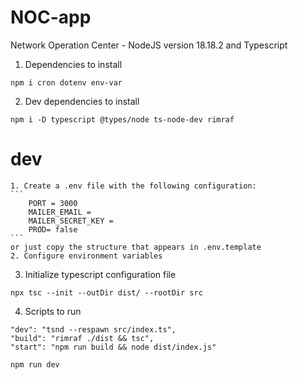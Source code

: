 # NOC-app

Network Operation Center - NodeJS version 18.18.2 and Typescript

1. Dependencies to install

```
npm i cron dotenv env-var
```

2. Dev dependencies to install

```
npm i -D typescript @types/node ts-node-dev rimraf
```

# dev

    1. Create a .env file with the following configuration:
    ```
        PORT = 3000
        MAILER_EMAIL =
        MAILER_SECRET_KEY =
        PROD= false
    ```
    or just copy the structure that appears in .env.template
    2. Configure environment variables

3. Initialize typescript configuration file

```
npx tsc --init --outDir dist/ --rootDir src
```

4. Scripts to run

```
"dev": "tsnd --respawn src/index.ts",
"build": "rimraf ./dist && tsc",
"start": "npm run build && node dist/index.js"
```

```
npm run dev
```
